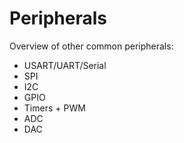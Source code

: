 # Peripherals

Overview of other common peripherals:

- USART/UART/Serial
- SPI
- I2C
- GPIO
- Timers + PWM
- ADC
- DAC
